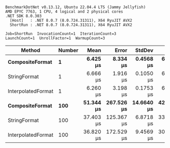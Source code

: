 ```

BenchmarkDotNet v0.13.12, Ubuntu 22.04.4 LTS (Jammy Jellyfish)
AMD EPYC 7763, 1 CPU, 4 logical and 2 physical cores
.NET SDK 8.0.303
  [Host]   : .NET 8.0.7 (8.0.724.31311), X64 RyuJIT AVX2
  ShortRun : .NET 8.0.7 (8.0.724.31311), X64 RyuJIT AVX2

Job=ShortRun  InvocationCount=1  IterationCount=3  
LaunchCount=1  UnrollFactor=1  WarmupCount=3  

```
| Method             | Number | Mean      | Error      | StdDev     | Min       | Max       | Allocated |
|------------------- |------- |----------:|-----------:|-----------:|----------:|----------:|----------:|
| **CompositeFormat**    | **1**      |  **6.425 μs** |   **8.334 μs** |  **0.4568 μs** |  **6.151 μs** |  **6.952 μs** |     **872 B** |
| StringFormat       | 1      |  6.666 μs |   1.916 μs |  0.1050 μs |  6.562 μs |  6.772 μs |     896 B |
| InterpolatedFormat | 1      |  6.260 μs |   3.198 μs |  0.1753 μs |  6.066 μs |  6.407 μs |     872 B |
| **CompositeFormat**    | **100**    | **51.344 μs** | **267.526 μs** | **14.6640 μs** | **42.553 μs** | **68.272 μs** |   **14336 B** |
| StringFormat       | 100    | 37.403 μs | 125.367 μs |  6.8718 μs | 33.242 μs | 45.335 μs |   16736 B |
| InterpolatedFormat | 100    | 36.820 μs | 172.529 μs |  9.4569 μs | 30.969 μs | 47.730 μs |   14336 B |
